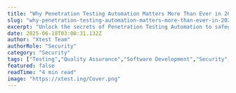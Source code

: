 ```yaml
---
title: "Why Penetration Testing Automation Matters More Than Ever in 2025"
slug: "why-penetration-testing-automation-matters-more-than-ever-in-2025"
excerpt: "Unlock the secrets of Penetration Testing Automation to safeguard your digital assets more effectively. Discover how integrating automated solutions can revolutionize your cybersecurity strategy, saving time and optimizing protection. Dive into our expert insights on this game-changing approach in cyber defense."
date: 2025-06-18T03:00:31.132Z
author: "Xtest Team"
authorRole: "Security"
category: "Security"
tags: ["Testing","Quality Assurance","Software Development","Security","Vulnerability"]
featured: false
readTime: "4 min read"
image: "https://xtest.ing/Cover.png"
---
```


